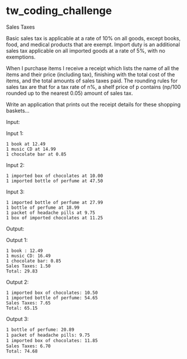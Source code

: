# tw_coding_challenge

Sales Taxes
 
Basic sales tax is applicable at a rate of 10% on all goods, except books, food, and medical products that are exempt. Import duty is an additional sales tax applicable on all imported goods at a rate of 5%, with no exemptions.
 
When I purchase items I receive a receipt which lists the name of all the items and their price (including tax), finishing with the total cost of the items, and the total amounts of sales taxes paid.  The rounding rules for sales tax are that for a tax rate of n%, a shelf price of p contains (np/100 rounded up to the nearest 0.05) amount of sales tax.
 
Write an application that prints out the receipt details for these shopping baskets...
 
Input:
 
Input 1:
```
1 book at 12.49
1 music CD at 14.99
1 chocolate bar at 0.85
```
 
Input 2:
```
1 imported box of chocolates at 10.00
1 imported bottle of perfume at 47.50
```
 
Input 3:
```
1 imported bottle of perfume at 27.99
1 bottle of perfume at 18.99
1 packet of headache pills at 9.75
1 box of imported chocolates at 11.25
```
 
Output:
 
Output 1:

```
1 book : 12.49
1 music CD: 16.49
1 chocolate bar: 0.85
Sales Taxes: 1.50
Total: 29.83
```
 
Output 2:
```
1 imported box of chocolates: 10.50
1 imported bottle of perfume: 54.65
Sales Taxes: 7.65
Total: 65.15
```
 
Output 3:
```1 imported bottle of perfume: 32.19
1 bottle of perfume: 20.89
1 packet of headache pills: 9.75
1 imported box of chocolates: 11.85
Sales Taxes: 6.70
Total: 74.68
```